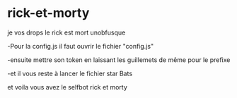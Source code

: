 # rick-et-morty
je vos drops le rick est mort unobfusque

-Pour la config.js il faut ouvrir le fichier "config.js"

-ensuite mettre son token en laissant les guillemets de même pour le prefixe

-et il vous reste à lancer le fichier star Bats

et voila vous avez le selfbot rick et morty
